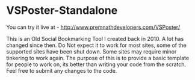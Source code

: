 # VSPoster-Standalone
You can try it live at - http://www.premnathdevelopers.com/VSPoster/

This is an Old Social Bookmarking Tool I created back in 2010.
A lot has changed since then. Do Not expect it to work for most sites, some of the supported sites have been shut down.
Some sites may require minor tinkering to work again.
The purpose of this is to provide a basic template for people to work on, its better than writing your code from the scratch.
Feel free to submit any changes to the code.
